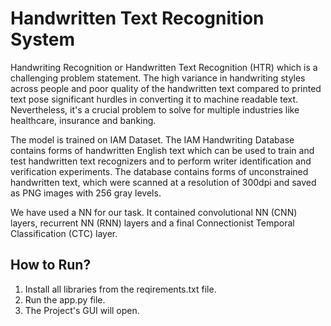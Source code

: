 # Handwritten Text Recognition System

Handwriting Recognition or Handwritten Text Recognition (HTR) which is a challenging problem statement. The high variance in handwriting styles across people and poor quality of the handwritten text compared to printed text pose significant hurdles in converting it to machine readable text. Nevertheless, it's a crucial problem to solve for multiple industries like healthcare, insurance and banking.

The model is trained on IAM Dataset. The IAM Handwriting Database contains forms of handwritten English text which can be used to train and test handwritten text recognizers and to perform writer identification and verification experiments. The database contains forms of unconstrained handwritten text, which were scanned at a resolution of 300dpi and saved as PNG images with 256 gray levels. 

We have used a NN for our task. It contained convolutional NN (CNN) layers, recurrent NN (RNN) layers and a final Connectionist Temporal Classification (CTC) layer. 

## How to Run?
1)	Install all libraries from the reqirements.txt file.
2)	Run the app.py file.
3)	The Project's GUI will open.
